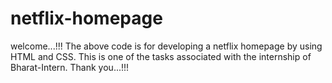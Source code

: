 # netflix-homepage
welcome...!!!
The above code is for developing a netflix homepage by using HTML and CSS.
This is one of the tasks associated with the internship of Bharat-Intern.
Thank you...!!!
